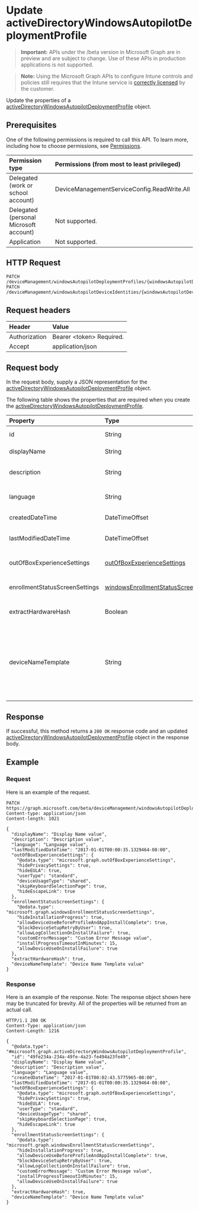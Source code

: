 ﻿# Update activeDirectoryWindowsAutopilotDeploymentProfile

> **Important:** APIs under the /beta version in Microsoft Graph are in preview and are subject to change. Use of these APIs in production applications is not supported.

> **Note:** Using the Microsoft Graph APIs to configure Intune controls and policies still requires that the Intune service is [correctly licensed](https://go.microsoft.com/fwlink/?linkid=839381) by the customer.

Update the properties of a [activeDirectoryWindowsAutopilotDeploymentProfile](../resources/intune_enrollment_activedirectorywindowsautopilotdeploymentprofile.md) object.
## Prerequisites
One of the following permissions is required to call this API. To learn more, including how to choose permissions, see [Permissions](../../../concepts/permissions_reference.md).

|Permission type|Permissions (from most to least privileged)|
|:---|:---|
|Delegated (work or school account)|DeviceManagementServiceConfig.ReadWrite.All|
|Delegated (personal Microsoft account)|Not supported.|
|Application|Not supported.|

## HTTP Request
<!-- {
  "blockType": "ignored"
}
-->
``` http
PATCH /deviceManagement/windowsAutopilotDeploymentProfiles/{windowsAutopilotDeploymentProfileId}
PATCH /deviceManagement/windowsAutopilotDeviceIdentities/{windowsAutopilotDeviceIdentityId}/deploymentProfile
```

## Request headers
|Header|Value|
|:---|:---|
|Authorization|Bearer &lt;token&gt; Required.|
|Accept|application/json|

## Request body
In the request body, supply a JSON representation for the [activeDirectoryWindowsAutopilotDeploymentProfile](../resources/intune_enrollment_activedirectorywindowsautopilotdeploymentprofile.md) object.

The following table shows the properties that are required when you create the [activeDirectoryWindowsAutopilotDeploymentProfile](../resources/intune_enrollment_activedirectorywindowsautopilotdeploymentprofile.md).

|Property|Type|Description|
|:---|:---|:---|
|id|String|Profile Key Inherited from [windowsAutopilotDeploymentProfile](../resources/intune_enrollment_windowsautopilotdeploymentprofile.md)|
|displayName|String|Name of the profile Inherited from [windowsAutopilotDeploymentProfile](../resources/intune_enrollment_windowsautopilotdeploymentprofile.md)|
|description|String|Description of the profile Inherited from [windowsAutopilotDeploymentProfile](../resources/intune_enrollment_windowsautopilotdeploymentprofile.md)|
|language|String|Language configured on the device Inherited from [windowsAutopilotDeploymentProfile](../resources/intune_enrollment_windowsautopilotdeploymentprofile.md)|
|createdDateTime|DateTimeOffset|Profile creation time Inherited from [windowsAutopilotDeploymentProfile](../resources/intune_enrollment_windowsautopilotdeploymentprofile.md)|
|lastModifiedDateTime|DateTimeOffset|Profile last modified time Inherited from [windowsAutopilotDeploymentProfile](../resources/intune_enrollment_windowsautopilotdeploymentprofile.md)|
|outOfBoxExperienceSettings|[outOfBoxExperienceSettings](../resources/intune_enrollment_outofboxexperiencesettings.md)|Out of box experience setting Inherited from [windowsAutopilotDeploymentProfile](../resources/intune_enrollment_windowsautopilotdeploymentprofile.md)|
|enrollmentStatusScreenSettings|[windowsEnrollmentStatusScreenSettings](../resources/intune_enrollment_windowsenrollmentstatusscreensettings.md)|Enrollment status screen setting Inherited from [windowsAutopilotDeploymentProfile](../resources/intune_enrollment_windowsautopilotdeploymentprofile.md)|
|extractHardwareHash|Boolean|HardwareHash Extraction for the profile Inherited from [windowsAutopilotDeploymentProfile](../resources/intune_enrollment_windowsautopilotdeploymentprofile.md)|
|deviceNameTemplate|String|The template used to name the AutoPilot Device. This can be a custom text and can also contain either the serial number of the device, or a randomly generated number. The total length of the text generated by the template can be no more than 15 characters. Inherited from [windowsAutopilotDeploymentProfile](../resources/intune_enrollment_windowsautopilotdeploymentprofile.md)|



## Response
If successful, this method returns a `200 OK` response code and an updated [activeDirectoryWindowsAutopilotDeploymentProfile](../resources/intune_enrollment_activedirectorywindowsautopilotdeploymentprofile.md) object in the response body.

## Example
### Request
Here is an example of the request.
``` http
PATCH https://graph.microsoft.com/beta/deviceManagement/windowsAutopilotDeploymentProfiles/{windowsAutopilotDeploymentProfileId}
Content-type: application/json
Content-length: 1021

{
  "displayName": "Display Name value",
  "description": "Description value",
  "language": "Language value",
  "lastModifiedDateTime": "2017-01-01T00:00:35.1329464-08:00",
  "outOfBoxExperienceSettings": {
    "@odata.type": "microsoft.graph.outOfBoxExperienceSettings",
    "hidePrivacySettings": true,
    "hideEULA": true,
    "userType": "standard",
    "deviceUsageType": "shared",
    "skipKeyboardSelectionPage": true,
    "hideEscapeLink": true
  },
  "enrollmentStatusScreenSettings": {
    "@odata.type": "microsoft.graph.windowsEnrollmentStatusScreenSettings",
    "hideInstallationProgress": true,
    "allowDeviceUseBeforeProfileAndAppInstallComplete": true,
    "blockDeviceSetupRetryByUser": true,
    "allowLogCollectionOnInstallFailure": true,
    "customErrorMessage": "Custom Error Message value",
    "installProgressTimeoutInMinutes": 15,
    "allowDeviceUseOnInstallFailure": true
  },
  "extractHardwareHash": true,
  "deviceNameTemplate": "Device Name Template value"
}
```

### Response
Here is an example of the response. Note: The response object shown here may be truncated for brevity. All of the properties will be returned from an actual call.
``` http
HTTP/1.1 200 OK
Content-Type: application/json
Content-Length: 1216

{
  "@odata.type": "#microsoft.graph.activeDirectoryWindowsAutopilotDeploymentProfile",
  "id": "49fe234a-234a-49fe-4a23-fe494a23fe49",
  "displayName": "Display Name value",
  "description": "Description value",
  "language": "Language value",
  "createdDateTime": "2017-01-01T00:02:43.5775965-08:00",
  "lastModifiedDateTime": "2017-01-01T00:00:35.1329464-08:00",
  "outOfBoxExperienceSettings": {
    "@odata.type": "microsoft.graph.outOfBoxExperienceSettings",
    "hidePrivacySettings": true,
    "hideEULA": true,
    "userType": "standard",
    "deviceUsageType": "shared",
    "skipKeyboardSelectionPage": true,
    "hideEscapeLink": true
  },
  "enrollmentStatusScreenSettings": {
    "@odata.type": "microsoft.graph.windowsEnrollmentStatusScreenSettings",
    "hideInstallationProgress": true,
    "allowDeviceUseBeforeProfileAndAppInstallComplete": true,
    "blockDeviceSetupRetryByUser": true,
    "allowLogCollectionOnInstallFailure": true,
    "customErrorMessage": "Custom Error Message value",
    "installProgressTimeoutInMinutes": 15,
    "allowDeviceUseOnInstallFailure": true
  },
  "extractHardwareHash": true,
  "deviceNameTemplate": "Device Name Template value"
}
```





